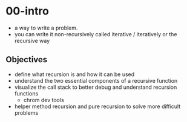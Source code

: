 # 00-intro

* a way to write a problem. 
* you can write it non-recursively called iterative / iteratively or the recursive way

## Objectives

* define what recursion is and how it can be used
* understand the two essential components of a recursive function
* visualize the call stack to better debug and understand recursion functions
  * chrom dev tools
* helper method recursion and pure recursion to solve more difficult problems



